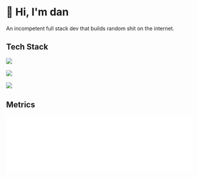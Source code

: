 # 👋 Hi, I'm dan

An incompetent full stack dev that builds random shit on the internet.

## Tech Stack

![](https://skillicons.dev/icons?i=nodejs,js,ts,html,css,lua,go)

![](https://skillicons.dev/icons?i=tailwind,nextjs,svelte,graphql,sentry,prisma)

![](https://skillicons.dev/icons?i=postgres,mysql,sqlite,mongodb,redis,cassandra)

## Metrics
<picture><img src="/github-metrics.svg" alt="Metrics" draggable="false"></picture>